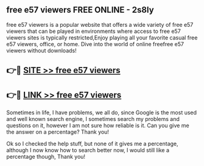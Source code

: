 ## free e57 viewers FREE ONLINE - 2s8ly

free e57 viewers is a popular website that offers a wide variety of free e57 viewers that can be played in environments where access to free e57 viewers sites is typically restricted,Enjoy playing all your favorite casual free e57 viewers, office, or home. Dive into the world of online freefree e57 viewers without downloads!

## 👉🔴 [SITE >> free e57 viewers](http://news.freeplayer.one?title=free_e57_viewers&ref=FRRE)

## 👉🔴 [LINK >> free e57 viewers](http://news.freeplayer.one?title=free_e57_viewers&ref=FREE)

Sometimes in life, I have problems, we all do, since Google is the most used and well known search engine, I sometimes search my problems and questions on it, however I am not sure how reliable is it. Can you give me the answer on a percentage? Thank you!

Ok so I checked the help stuff, but none of it gives me a percentage, although I now know how to search better now, I would still like a percentage though, Thank you!